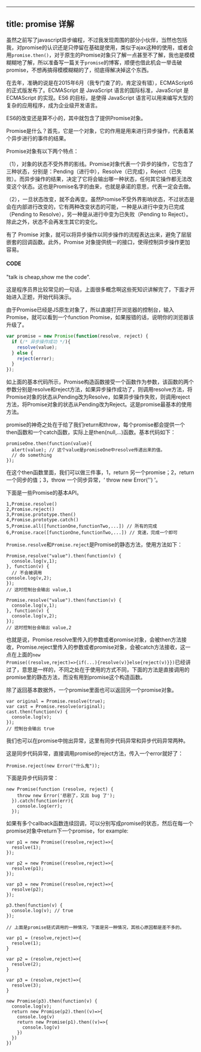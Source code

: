 ------
title: promise 详解
------

虽然之前写了javascript异步编程，不过我发现周围的部分小伙伴，当然也包括我，对promise的认识还是只停留在基础是使用，类似于ajax这种的使用，或者会用<code>promise.then()</code>，对于原生的Promise对象只了解一点甚至不了解，我也是模模糊糊地了解，所以准备写一篇关于<code>promise</code>的博客，顺便也借此机会一举击破promise，不想再搞得模模糊糊的了，彻底得解决掉这个东西。

在去年，准确的说是在2015年6月（我专门查了的，肯定没有错），ECMAScript6的正式版发布了。ECMAScript 是 JavaScript 语言的国际标准，JavaScript 是 ECMAScript 的实现。ES6 的目标，是使得 JavaScript 语言可以用来编写大型的复杂的应用程序，成为企业级开发语言。

ES6的改变还是算不小的，其中就包含了提供Promise对象。

Promise是什么？首先，它是一个对象，它的作用是用来进行异步操作，代表着某个异步进行的事件的结果。

Promise对象有以下两个特点：

（1），对象的状态不受外界的影线。Promise对象代表一个异步的操作，它包含了三种状态，分别是：Pending（进行中），Resolve（已完成），Reject（已失败）。而异步操作的结果，决定了它将会输出哪一种状态，任何其它操作都无法改变这个状态。这也是Promise名字的由来，也就是承诺的意思，代表一定会去做。

（2），一旦状态改变，就不会再变。虽然Promise不受外界影响状态，不过状态是会在内部进行改变的，它有两种改变状态的可能，一种是从进行中变为已完成（Pending to Resolve），另一种是从进行中变为已失败（Pending to Reject）。除此之外，状态不会再发生其它的变化。

有了 Promise 对象，就可以将异步操作以同步操作的流程表达出来，避免了层层嵌套的回调函数。此外，Promise 对象提供统一的接口，使得控制异步操作更加容易。

#### CODE

"talk is cheap,show me the code".

这是程序员界比较常见的一句话，上面很多概念啊这些死知识讲解完了，下面才开始进入正题，开始代码演示。

由于Promise已经是JS原生对象了，所以直接打开浏览器的控制台，输入Promise，就可以看到一个function Promise，如果报错的话，说明你的浏览器该升级了。

<!-- more -->

```javascript
var promise = new Promise(function(resolve, reject) {
  if (/* 异步操作成功 */){
    resolve(value);
  } else {
    reject(error);
  }
});
```

如上面的基本代码所示，Promise构造函数接受一个函数作为参数，该函数的两个参数分别是resolve和reject方法，如果异步操作成功了，则调用resolve方法，将Promise对象的状态从Pending改为Resolve，如果异步操作失败，则调用reject方法，将Promise对象的状态从Pending改为Reject。这是promise最基本的使用方法。

promise的神奇之处在于给了我们return和throw，每个promise都会提供一个then函数和一个catch函数，实际上是then(null,...)函数。基本代码如下：

```
promiseOne.then(function(value){
  alert(value); // 这个value是promiseOne中resolve传递出来的值。
  // do something
});
```

在这个then函数里面，我们可以做三件事，1，return 另一个promise；2，return 一个同步的值；3，throw 一个同步异常，‘ throw new Error('') ’。

下面是一些Promise的基本API。

```
1,Promise.resolve()
2,Promise.reject()
3,Promise.prototype.then()
4,Promise.prototype.catch()
5,Promise.all([functionOne,functionTwo,...]) // 所有的完成
6,Promise.race([functionOne,functionTwo,...]) // 竞速，完成一个即可
```

<code>Promise.resolve</code>和<code>Promise.reject</code>是Promise的静态方法，使用方法如下：

```
Promise.resolve("value").then(function(v) {
  console.log(v,1); 
}, function(v) {
  // 不会被调用
console.log(v,2);
});
// 这时控制台会输出 value,1

Promise.resolve("value").then(function(v) {
  console.log(v,1); 
}, function(v) {
  console.log(v,2);
});
// 这时控制台会输出 value,2

```

也就是说，Promise.resolve里传入的参数或者promise对象，会被then方法接收，Promise.reject里传入的参数或者promise对象，会被catch方法接收，这一点在上面的<code>new Promise((resolve,reject)=>{if(...){resolve(v)}else{reject(v)}})</code>已经讲过了，意思是一样的，不同之处在于使用的方式不同，下面的方法是直接调用的promise里的静态方法，而没有用到promise这个构造函数。

除了返回基本数据外，一个promise里面也可以返回另一个promise对象。

```
var original = Promise.resolve(true);
var cast = Promise.resolve(original);
cast.then(function(v) {
  console.log(v); 
});
// 控制台会输出 true
```

我们也可以在promise中抛出异常，这里有同步代码异常和异步代码异常两种。

这是同步代码异常，直接调用promise的reject方法，传入一个error就好了：

```
Promise.reject(new Error("什么鬼"));
```

下面是异步代码异常：

```
new Promise(function (resolve, reject) {
    throw new Error('悲剧了，又出 bug 了');
  }).catch(function(err){
    console.log(err);
  });
```

如果有多个callback函数连续回调，可以分别写成promise的状态，然后在每一个promise对象中return下一个promise，for example:

```
var p1 = new Promise((resolve,reject)=>{
  resolve(1);
});

var p2 = new Promise((resolve,reject)=>{
  resolve(p1);
});

var p3 = new Promise((resolve,reject)=>{
  resolve(p2);
});

p3.then(function(v) {
  console.log(v); // true
});

// 上面是promise链式调用的一种情况，下面是另一种情况，其核心原因都是差不多的。

var p1 = (resolve,reject)=>{
  resolve(1);
}

var p2 = (resolve,reject)=>{
  resolve(2);
}

var p3 = (resolve,reject)=>{
  resolve(3);
}

new Promise(p3).then(function(v) {
  console.log(v); 
  return new Promise(p2).then((v)=>{
    console.log(v)
    return new Promise(p1).then((v)=>{
      console.log(v)
    })
  })
})
```